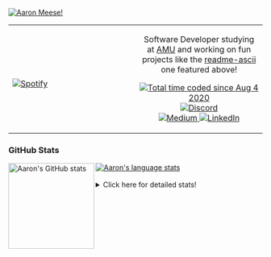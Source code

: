 [![Aaron Meese!](https://user-images.githubusercontent.com/17814535/88975338-a2aabf00-d27f-11ea-963f-8a19608716b4.png)](https://github.com/ajmeese7/readme-ascii "README ASCII")

<!-- Modified from project here: https://github.com/novatorem/novatorem -->
<table width="100%"> 
  <tr>
  <td width="50%">
      
&nbsp; <br> [![Spotify](https://ajmeese7.vercel.app/api/spotify)](https://open.spotify.com/user/ajmeese)

  </td>
  <td width="50%">
    <p align="center">
    Software Developer studying at <a href="https://www.amu.apus.edu/">AMU</a> and working on fun 
    projects like the <a href="https://github.com/ajmeese7/readme-ascii">readme-ascii</a> one featured above!
    </p>
    <p align="center">
      <a href="https://wakatime.com/@f726891d-3b02-46cd-9b60-e8c59f9e2b14">
        <img src="https://wakatime.com/badge/user/f726891d-3b02-46cd-9b60-e8c59f9e2b14.svg" alt="Total time coded since Aug 4 2020" title="WakaTime" />
      </a>
      <a href="http://link.aaronmeese.com/discord">
        <img src="https://img.shields.io/badge/discord-ajmeese7%234835-369?style=flat-square&logo=discord&logoColor=white&color=purple" alt="Discord" title="Discord">
      </a>
      <br />
      <a href="https://link.aaronmeese.com/medium">
        <img src="https://img.shields.io/badge/medium-ajmeese7-1DB954?style=flat-square&logo=medium&logoColor=white" alt="Medium" title="Medium">
      </a>
      <a href="https://link.aaronmeese.com/linkedin">
        <img src="https://img.shields.io/badge/linkedIn-aaronmeese-1DB954?style=flat-square&logo=linkedin&logoColor=white&color=blue" alt="LinkedIn" title="LinkedIn">
      </a>
    </p>
  </td>

</table>

[//]: <> (The `&nbsp;` is to have Aphelion take up more space)

### GitHub Stats ###

<a href="https://profile-summary-for-github.com/user/ajmeese7">
  <img align="left" height="170px" src="https://github-readme-stats.vercel.app/api?username=ajmeese7&show_icons=true&line_height=27&count_private=true" alt="Aaron's GitHub stats"/>
  <img src="https://github-readme-stats.vercel.app/api/top-langs/?username=ajmeese7&hide_langs_below=5&layout=compact" alt="Aaron's language stats"/>
</a>

<br />
<br />
<details>
<summary>Click here for detailed stats!</summary>

### :zap: Recent Activity
<!--START_SECTION:activity-->
1. 🗣 Commented on [#58](https://github.com/os-js/osjs-server/issues/58) in [os-js/osjs-server](https://github.com/os-js/osjs-server)
2. ❗️ Opened issue [#10](https://github.com/ZanderZhao/gitbook-action/issues/10) in [ZanderZhao/gitbook-action](https://github.com/ZanderZhao/gitbook-action)
3. 💪 Opened PR [#40](https://github.com/os-js/manual.os-js.org/pull/40) in [os-js/manual.os-js.org](https://github.com/os-js/manual.os-js.org)
4. 💪 Opened PR [#39](https://github.com/os-js/manual.os-js.org/pull/39) in [os-js/manual.os-js.org](https://github.com/os-js/manual.os-js.org)
5. ❗️ Closed issue [#27](https://github.com/ajmeese7/aaronmeese.com/issues/27) in [ajmeese7/aaronmeese.com](https://github.com/ajmeese7/aaronmeese.com)
<!--END_SECTION:activity-->

### 🧐 Waka Stats
<!--START_SECTION:waka-->
![Code Time](http://img.shields.io/badge/Code%20Time-1%2C114%20hrs%2019%20mins-blue)

**🐱 My GitHub Data** 

> 🏆 914 Contributions in the Year 2022
 > 
> 📦 197.1 kB Used in GitHub's Storage 
 > 
> 💼 Opted to Hire
 > 
> 📜 83 Public Repositories 
 > 
> 🔑 29 Private Repositories  
 > 
**I'm an Early 🐤** 

```text
🌞 Morning    182 commits    █████░░░░░░░░░░░░░░░░░░░░   21.04% 
🌆 Daytime    328 commits    █████████░░░░░░░░░░░░░░░░   37.92% 
🌃 Evening    344 commits    ██████████░░░░░░░░░░░░░░░   39.77% 
🌙 Night      11 commits     ░░░░░░░░░░░░░░░░░░░░░░░░░   1.27%

```
📅 **I'm Most Productive on Sunday** 

```text
Monday       127 commits    ███░░░░░░░░░░░░░░░░░░░░░░   14.68% 
Tuesday      129 commits    ███░░░░░░░░░░░░░░░░░░░░░░   14.91% 
Wednesday    104 commits    ███░░░░░░░░░░░░░░░░░░░░░░   12.02% 
Thursday     114 commits    ███░░░░░░░░░░░░░░░░░░░░░░   13.18% 
Friday       89 commits     ██░░░░░░░░░░░░░░░░░░░░░░░   10.29% 
Saturday     127 commits    ███░░░░░░░░░░░░░░░░░░░░░░   14.68% 
Sunday       175 commits    █████░░░░░░░░░░░░░░░░░░░░   20.23%

```


📊 **This Week I Spent My Time On** 

```text
⌚︎ Time Zone: America/New_York

💬 Programming Languages: 
JavaScript               8 hrs 43 mins       ████████████░░░░░░░░░░░░░   51.2% 
Markdown                 2 hrs 39 mins       ████░░░░░░░░░░░░░░░░░░░░░   15.59% 
JSON                     2 hrs 25 mins       ███░░░░░░░░░░░░░░░░░░░░░░   14.22% 
YAML                     1 hr 15 mins        █░░░░░░░░░░░░░░░░░░░░░░░░   7.37% 
Bash                     1 hr                █░░░░░░░░░░░░░░░░░░░░░░░░   5.87%

🐱‍💻 Projects: 
aaronmeese.com           10 hrs 3 mins       ██████████████░░░░░░░░░░░   59.07% 
meeseOS-manual           3 hrs 19 mins       █████░░░░░░░░░░░░░░░░░░░░   19.54% 
esdoc2                   2 hrs 26 mins       ███░░░░░░░░░░░░░░░░░░░░░░   14.31% 
gitbook-action           52 mins             █░░░░░░░░░░░░░░░░░░░░░░░░   5.15% 
classic-discord-webhook  10 mins             ░░░░░░░░░░░░░░░░░░░░░░░░░   1.07%

```

**I Mostly Code in JavaScript** 

```text
JavaScript               32 repos            ████████████░░░░░░░░░░░░░   49.23% 
HTML                     9 repos             ███░░░░░░░░░░░░░░░░░░░░░░   13.85% 
Python                   5 repos             ██░░░░░░░░░░░░░░░░░░░░░░░   7.69% 
Java                     4 repos             █░░░░░░░░░░░░░░░░░░░░░░░░   6.15% 
CSS                      3 repos             █░░░░░░░░░░░░░░░░░░░░░░░░   4.62%

```



 Last Updated on 06/07/2022 16:13:24 UTC
<!--END_SECTION:waka-->
</details>
